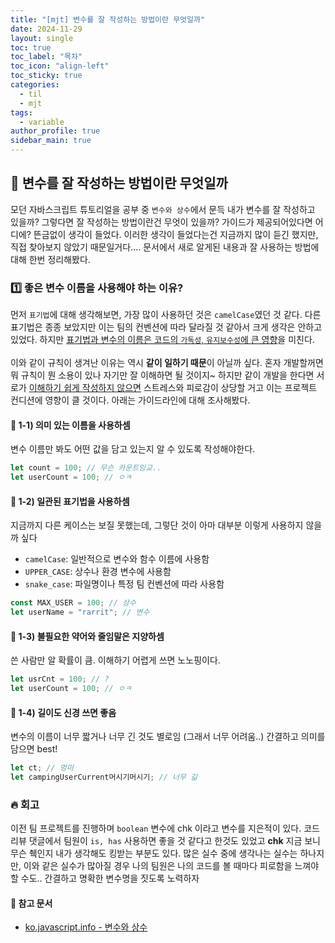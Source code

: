```yaml
---
title: "[mjt] 변수를 잘 작성하는 방법이란 무엇일까"
date: 2024-11-29
layout: single
toc: true
toc_label: "목차"
toc_icon: "align-left"
toc_sticky: true
categories:
  - til
  - mjt
tags:
  - variable
author_profile: true
sidebar_main: true
---
```


## :ledger: 변수를 잘 작성하는 방법이란 무엇일까

모던 자바스크립트 튜토리얼을 공부 중 `변수와 상수`에서 문득 내가 변수를 잘 작성하고 있을까? 그렇다면 잘 작성하는 방법이란건 무엇이 있을까? 가이드가 제공되어있다면 어디에? 뜬금없이 생각이 들었다. 이러한 생각이 들었다는건 지금까지 많이 듣긴 했지만, 직접 찾아보지 않았기 때문일거다.... 문서에서 새로 알게된 내용과 잘 사용하는 방법에 대해 한번 정리해봤다.

### :one: 좋은 변수 이름을 사용해야 하는 이유?

먼저 `표기법`에 대해 생각해보면, 가장 많이 사용하던 것은 `camelCase`였던 것 같다. 다른 표기법은 종종 보았지만 이는 팀의 컨벤션에 따라 달라질 것 같아서 크게 생각은 안하고 있었다. 하지만 <u>표기법과 변수의 이름은 코드의 `가독성`, `유지보수성`에 큰 영향</u>을 미친다.<br/><br/>
이와 같이 규칙이 생겨난 이유는 역시 **같이 일하기 때문**이 아닐까 싶다. 혼자 개발할꺼면 뭐 규칙이 뭔 소용이 있나 자기만 잘 이해하면 될 것이지~ 하지만 같이 개발을 한다면 서로가 <u>이해하기 쉽게 작성하지 않으면</u> 스트레스와 피로감이 상당할 거고 이는 프로젝트 컨디션에 영향이 클 것이다. 아래는 가이드라인에 대해 조사해봤다.

#### :pushpin: 1-1) 의미 있는 이름을 사용하셈

변수 이름만 봐도 어떤 값을 담고 있는지 알 수 있도록 작성해야한다.

```javascript
let count = 100; // 무슨 카운트잉교..
let userCount = 100; // ㅇㅋ
```

#### :pushpin: 1-2) 일관된 표기법을 사용하셈

지금까지 다른 케이스는 보질 못했는데, 그렇단 것이 아마 대부분 이렇게 사용하지 않을까 싶다

- `camelCase`: 일반적으로 변수와 함수 이름에 사용함
- `UPPER_CASE`: 상수나 환경 변수에 사용함
- `snake_case`: 파일명이나 특정 팀 컨벤션에 따라 사용함

```javascript
const MAX_USER = 100; // 상수
let userName = "rarrit"; // 변수
```

#### :pushpin: 1-3) 불필요한 약어와 줄임말은 지양하셈

쓴 사람만 알 확률이 큼. 이해하기 어렵게 쓰면 노노핑이다.

```javascript
let usrCnt = 100; // ?
let userCount = 100; // ㅇㅋ
```

#### :pushpin: 1-4) 길이도 신경 쓰면 좋음

변수의 이름이 너무 짧거나 너무 긴 것도 별로임 (그래서 너무 어려움..) 간결하고 의미를 담으면 best!

```javascript
let ct; // 멍미
let campingUserCurrent머시기머시기; // 너무 긺
```

### :fire: 회고

이전 팀 프로젝트를 진행하며 `boolean` 변수에 chk 이라고 변수를 지은적이 있다. 코드리뷰 댓글에서 팀원이 `is, has` 사용하면 좋을 것 같다고 한것도 있었고 **chk** 지금 보니 무슨 췍인지 내가 생각해도 킹받는 부분도 있다. 많은 실수 중에 생각나는 실수는 하나지만, 이와 같은 실수가 많아질 경우 나의 팀원은 나의 코드를 볼 때마다 피로함을 느껴야 할 수도.. 간결하고 명확한 변수명을 짓도록 노력하자

#### :pushpin: 참고 문서

- [ko.javascript.info - 변수와 상수](https://ko.javascript.info/variables)
